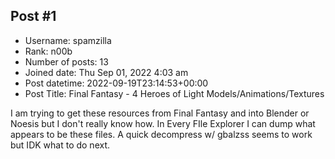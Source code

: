 ## Post #1
- Username: spamzilla
- Rank: n00b
- Number of posts: 13
- Joined date: Thu Sep 01, 2022 4:03 am
- Post datetime: 2022-09-19T23:14:53+00:00
- Post Title: Final Fantasy - 4 Heroes of Light Models/Animations/Textures

I am trying to get these resources from Final Fantasy and into Blender or Noesis but I don't really know how. In Every FIle Explorer I can dump what appears to be these files. A quick decompress w/ gbalzss seems to work but IDK what to do next.
